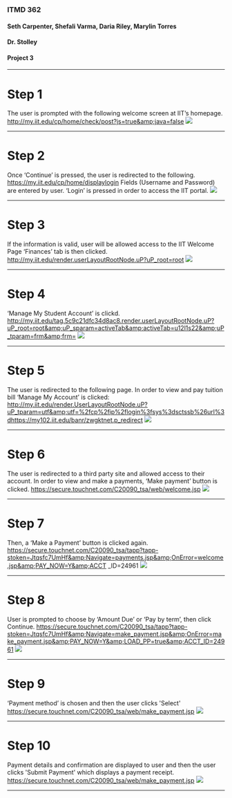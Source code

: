 ### ITMD 362
#### Seth Carpenter, Shefali Varma, Daria Riley, Marylin Torres
#### Dr. Stolley
#### Project 3
---
# Step 1

The user is prompted with the following welcome screen at IIT’s homepage.
http://my.iit.edu/cp/home/check/post?js=true&amp;java=false
![](1.PNG)

---
# Step 2

Once ‘Continue’ is pressed, the user is redirected to the following.
https://my.iit.edu/cp/home/displaylogin
Fields (Username and Password) are entered by user. ‘Login’ is pressed in order to access the IIT portal.
![](2.PNG)

---
# Step 3

If the information is valid, user will be allowed access to the IIT Welcome Page
‘Finances’ tab is then clicked.
http://my.iit.edu/render.userLayoutRootNode.uP?uP_root=root
![](3.PNG)

---
# Step 4

‘Manage My Student Account’ is clickd.
http://my.iit.edu/tag.5c9c21dfc34d8ac8.render.userLayoutRootNode.uP?uP_root=root&amp;uP_sparam=activeTab&amp;activeTab=u12l1s22&amp;uP_tparam=frm&amp;frm=
![](4.PNG)

---
# Step 5

The user is redirected to the following page. In order to view and pay tuition bill ‘Manage My Account’ is clicked:
http://my.iit.edu/render.UserLayoutRootNode.uP?uP_tparam=utf&amp;utf=%2fcp%2fip%2flogin%3fsys%3dsctssb%26url%3dhttps://my102.iit.edu/banr/zwgktnet.p_redirect
![](5.PNG)

---
# Step 6

The user is redirected to a third party site and allowed access to their account.
In order to view and make a payments, ‘Make payment’ button is clicked.
https://secure.touchnet.com/C20090_tsa/web/welcome.jsp
![](6.PNG)

---
# Step 7

Then, a ‘Make a Payment’ button is clicked again.
https://secure.touchnet.com/C20090_tsa/tapp?tapp-stoken=Jtqsfc7UmHf&amp;Navigate=payments.jsp&amp;OnError=welcome.jsp&amp;PAY_NOW=Y&amp;ACCT
_ID=24961
![](7.PNG)

---
# Step 8

User is prompted to choose by ‘Amount Due’ or ‘Pay by term’, then click Continue.
https://secure.touchnet.com/C20090_tsa/tapp?tapp-stoken=Jtqsfc7UmHf&amp;Navigate=make_payment.jsp&amp;OnError=make_payment.jsp&amp;PAY_NOW=Y&amp;LOAD_PP=true&amp;ACCT_ID=24961
![](8.PNG)

---
# Step 9

‘Payment method’ is chosen and then the user clicks 'Select'
https://secure.touchnet.com/C20090_tsa/web/make_payment.jsp
![](9.PNG)

---
# Step 10

Payment details and confirmation are displayed to user and then the user clicks 'Submit Payment' which displays a payment receipt.
https://secure.touchnet.com/C20090_tsa/web/make_payment.jsp
![](10.PNG)

---
